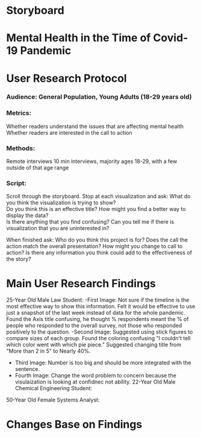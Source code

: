 # Storyboard
<script src="https://embed.shorthand.com/embed_9.js"></script>
<div data-shorthand-embed="carnegiemellon.shorthandstories.com/gealy-part2/"><h1>Mental Health in the Time of Covid-19 Pandemic</h1></div>

# User Research Protocol
### Audience: General Population, Young Adults (18-29 years old)
### Metrics:
Whether readers understand the issues that are affecting mental health
Whether readers are interested in the call to action

### Methods:
Remote interviews
10 min interviews, majority ages 18-29, with a few outside of that age range

### Script:
Scroll through the storyboard.   Stop at each visualization and ask: 
What do you think the visualization is trying to show?  
Do you think this is an effective title? 
How might you find a better way to display the data?  
Is there anything that you find confusing? 
Can you tell me if there is visualization that you are uninterested in?

When finished ask:
Who do you think this project is for?
Does the call the action match the overall presentation?
How might you change to call to action?
Is there any information you think could add to the effectiveness of the story?




# Main User Research Findings
25-Year Old Male Law Student:
 -First Image: Not sure if the timeline is the most effective way to show this information.  Felt it would be effective to use just a snapshot of the last week instead of data for the whole pandemic.  Found the Axis title confusing, he thought % respondents meant the % of people who responded to the overall survey, not those who responded positively to the question. 
 -Second Image: Suggested using stick figures to compare sizes of each group.  Found the coloring confusing "I couldn't tell which color went with which pie piece."  Suggested changing title from "More than 2 in 5" to Nearly 40%.
 - Third Image: Number is too big and should be more integrated with the sentence.
 - Fourth Image: Change the word problem to concern because the visulaization is looking at confidnec not ability.
22-Year Old Male Chemical Engineering Student:

50-Year Old Female Systems Analyst:

# Changes Base on Findings



